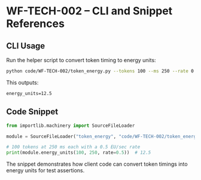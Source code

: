 # WF-TECH-002 – CLI and Snippet References

## CLI Usage

Run the helper script to convert token timing to energy units:

```bash
python code/WF-TECH-002/token_energy.py --tokens 100 --ms 250 --rate 0.5
```

This outputs:

```
energy_units=12.5
```

## Code Snippet

```python
from importlib.machinery import SourceFileLoader

module = SourceFileLoader("token_energy", "code/WF-TECH-002/token_energy.py").load_module()

# 100 tokens at 250 ms each with a 0.5 EU/sec rate
print(module.energy_units(100, 250, rate=0.5))  # 12.5
```

The snippet demonstrates how client code can convert token timings into energy units for test assertions.
